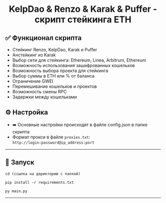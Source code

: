 <h1 align="center">KelpDao & Renzo & Karak & Puffer - скрипт стейкинга ETH</h1>

<h2>✅ Функционал скрипта</h2>

- Стейкинг Renzo, KelpDao, Karak и Puffer
- Анстейкинг из Karak
- Выбор сети для стейкинга: Ethereum, Linea, Arbitrum, Ethereum
- Возможность использования зашифрованных кошельков
- Возможность выбора проекта для стейкинга
- Выбор суммы в ETH или % от баланса
- Ограничение GWEI
- Перемешивание кошельков и проектов
- Возможность смены RPC
- Задержки между кошельками

<h2>⚙️ Настройка</h2>

- ➡️ Основные настройки происходят в файле config.json в папке скрипта
- Формат прокси в файле `proxies.txt`: `http://login:password@ip_address:port`

---

<h2>🚀 Запуск</h2>

```
cd (ссылка на дерикторию с папкой)

pip install -r requirements.txt

py main.py
```

---
